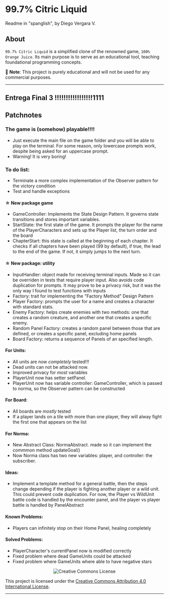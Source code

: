 # 99.7% Citric Liquid
Readme in "spanglish", by Diego Vergara V.
## About

`99.7% Citric Liquid` is a simplified clone of the renowned game, `100% Orange Juice`. Its main
purpose is to serve as an educational tool, teaching foundational programming concepts.

📢 **Note**: This project is purely educational and will not be used for any commercial purposes.

---
## Entrega Final 3 !!!!!!!!!!!!!!!!!1111

## Patchnotes

###  The game is (somehow) playable!!!!
- Just execute the main file on the game folder and you will be able to play on the terminal. For some reason, only lowercase prompts work, despite being asked for an uppercase prompt.
- Warning! It is very boring!

### To do list:
- Terminate a more complex implementation of the Observer pattern for the victory condition
- Test and handle exceptions

#### ☆ New package game
- GameController: Implements the State Design Pattern. It governs state transitions and stores important variables.
- StartState: the first state of the game. It prompts the player for the name of the PlayerCharacters and sets up the Player list, the turn order and the board
- ChapterStart: this state is called at the beginning of each chapter. It checks if all chapters have been played (99 by default), if true, the lead to the end of the game. If not, it simply jumps to the next turn.

#### ☆ New package: utility
- InputHandler: object made for receiving terminal inputs. Made so it can be overriden in tests that require player input. Also avoids code duplication for prompts. It may prove to be a privacy risk, but it was the only way I found to test functions with inputs
- Factory: trait for implementing the "Factory Method" Design Pattern
- Player Factory: prompts the user for a name and creates a character with standard stats.
- Enemy Factory: helps create enemies with two methods: one that creates a random creature, and another one that creates a specific enemy.
- Random Panel Factory: creates a random panel between those that are defined, or creates a specific panel, excluding home panels
- Board Factory: returns a sequence of Panels of an specified length.

#### For Units:
- All units are now *completely* tested!!!
- Dead units can not be attacked now.
- Improved privacy for *most* variables
- PlayerUnit now has setter setPanel.
- PlayerUnit now has variable controller: GameController, which is passed to norma, so the Observer pattern can be constructed

#### For Board:
- All boards are *mostly* tested
- If a player lands on a tile with more than one player, they will alway fight the first one that appears on the list

#### For Norma:
- New Abstract Class: NormaAbstract. made so it can implement the commmon method updateGoal()
- Now Norma class has two new variables: player, and controller: the subscriber.

#### Ideas:
- Implement a template method for a general battle, then the steps change depending if the player is fighting another player or a wild unit. This could prevent code duplication. For now, the Player vs WildUnit battle code is handled by the encounter panel, and the player vs player battle is handled by PanelAbstract

#### Known Problems: 
- Players can infinitely stop on their Home Panel, healing completely

#### Solved Problems:
- PlayerCharacter's currentPanel now is modified correctly
- Fixed problem where dead GameUnits could be attacked
- Fixed problem where GameUnits where able to have negative stars

<div style="text-align:center;">
    <img src="https://i.creativecommons.org/l/by/4.0/88x31.png" alt="Creative Commons License">
</div>

This project is licensed under the [Creative Commons Attribution 4.0 International License](http://creativecommons.org/licenses/by/4.0/).

---